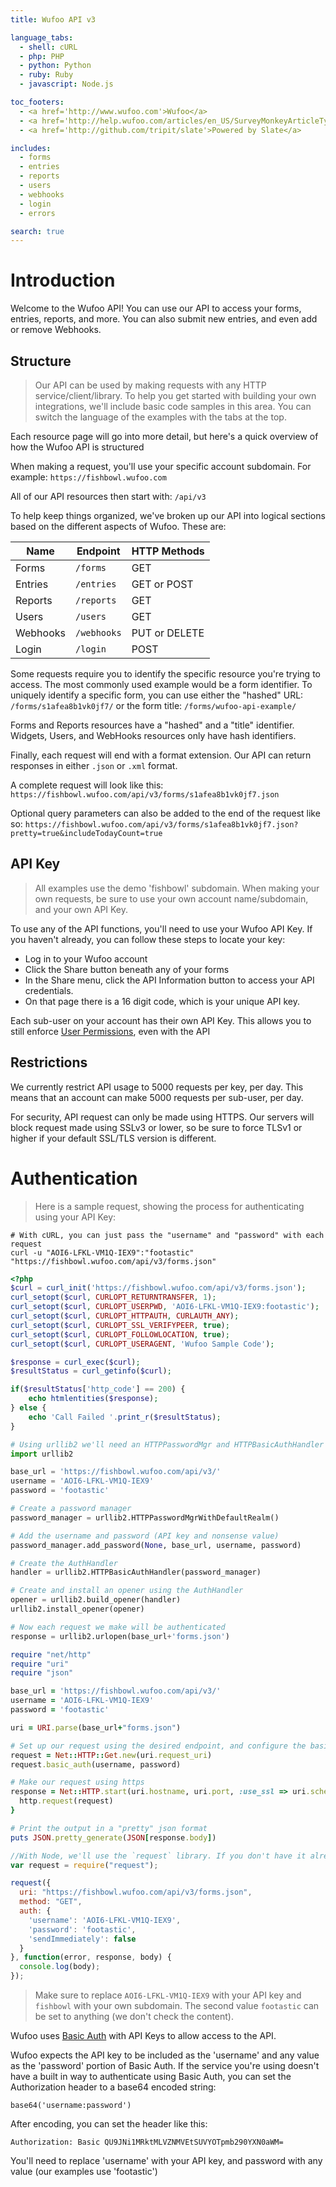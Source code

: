 ```yaml
---
title: Wufoo API v3

language_tabs:
  - shell: cURL
  - php: PHP
  - python: Python
  - ruby: Ruby
  - javascript: Node.js

toc_footers:
  - <a href='http://www.wufoo.com'>Wufoo</a>
  - <a href='http://help.wufoo.com/articles/en_US/SurveyMonkeyArticleType/Wufoo-REST-API-V3'>Our other API docs</a>
  - <a href='http://github.com/tripit/slate'>Powered by Slate</a>

includes:
  - forms
  - entries
  - reports
  - users
  - webhooks
  - login
  - errors

search: true
---
```


# Introduction

Welcome to the Wufoo API! You can use our API to access your forms, entries, reports, and more. You can also submit new entries, and even add or remove Webhooks.

## Structure

>Our API can be used by making requests with any HTTP service/client/library. To help you get started with building your own integrations, we'll include basic code samples in this area. You can switch the language of the examples with the tabs at the top.

Each resource page will go into more detail, but here's a quick overview of how the Wufoo API is structured

When making a request, you'll use your specific account subdomain. For example: `https://fishbowl.wufoo.com`

All of our API resources then start with: `/api/v3`

To help keep things organized, we've broken up our API into logical sections based on the different aspects of Wufoo. These are:  

Name     | Endpoint    | HTTP Methods
-------- | ----------- | -----------
Forms    | `/forms`    | GET
Entries  | `/entries`  | GET or POST
Reports  | `/reports`  | GET
Users    | `/users`    | GET
Webhooks | `/webhooks` | PUT or DELETE
Login    | `/login`    | POST

Some requests require you to identify the specific resource you're trying to access. The most commonly used example would be a form identifier. To uniquely identify a specific form, you can use either
the "hashed" URL: `/forms/s1afea8b1vk0jf7/`
or the form title: `/forms/wufoo-api-example/`

Forms and Reports resources have a  "hashed" and a "title" identifier. Widgets, Users, and WebHooks resources only have hash identifiers.

Finally, each request will end with a format extension. Our API can return responses in either `.json` or `.xml` format.

A complete request will look like this: `https://fishbowl.wufoo.com/api/v3/forms/s1afea8b1vk0jf7.json`

Optional query parameters can also be added to the end of the request like so:
`https://fishbowl.wufoo.com/api/v3/forms/s1afea8b1vk0jf7.json?pretty=true&includeTodayCount=true`

## API Key

>All examples use the demo 'fishbowl' subdomain. When making your own requests, be sure to use your own account name/subdomain, and your own API Key.

To use any of the API functions, you'll need to use your Wufoo API Key. If you haven't already, you can follow these steps to locate your key:

- Log in to your Wufoo account
- Click the Share button beneath any of your forms
- In the Share menu, click the API Information button to access your API credentials.
- On that page there is a 16 digit code, which is your unique API key.

<aside class="notice">
Each sub-user on your account has their own API Key. This allows you to still enforce <a href='http://help.wufoo.com/articles/en_US/SurveyMonkeyArticleType/User-Management'>User Permissions</a>, even with the API
</aside>

## Restrictions

We currently restrict API usage to 5000 requests per key, per day. This means that an account can make 5000 requests per sub-user, per day.

For security, API request can only be made using HTTPS. Our servers will block request made using SSLv3 or lower, so be sure to force TLSv1 or higher if your default SSL/TLS version is different.

# Authentication

> Here is a sample request, showing the process for authenticating using your API Key:

```shell
# With cURL, you can just pass the "username" and "password" with each request
curl -u "AOI6-LFKL-VM1Q-IEX9":"footastic" "https://fishbowl.wufoo.com/api/v3/forms.json"
```

```php
<?php
$curl = curl_init('https://fishbowl.wufoo.com/api/v3/forms.json');
curl_setopt($curl, CURLOPT_RETURNTRANSFER, 1);
curl_setopt($curl, CURLOPT_USERPWD, 'AOI6-LFKL-VM1Q-IEX9:footastic');
curl_setopt($curl, CURLOPT_HTTPAUTH, CURLAUTH_ANY);
curl_setopt($curl, CURLOPT_SSL_VERIFYPEER, true);
curl_setopt($curl, CURLOPT_FOLLOWLOCATION, true);
curl_setopt($curl, CURLOPT_USERAGENT, 'Wufoo Sample Code');

$response = curl_exec($curl);
$resultStatus = curl_getinfo($curl);

if($resultStatus['http_code'] == 200) {
    echo htmlentities($response);
} else {
    echo 'Call Failed '.print_r($resultStatus);
}
```

```python
# Using urllib2 we'll need an HTTPPasswordMgr and HTTPBasicAuthHandler
import urllib2

base_url = 'https://fishbowl.wufoo.com/api/v3/'
username = 'AOI6-LFKL-VM1Q-IEX9'
password = 'footastic'

# Create a password manager
password_manager = urllib2.HTTPPasswordMgrWithDefaultRealm()

# Add the username and password (API key and nonsense value)
password_manager.add_password(None, base_url, username, password)

# Create the AuthHandler
handler = urllib2.HTTPBasicAuthHandler(password_manager)

# Create and install an opener using the AuthHandler
opener = urllib2.build_opener(handler)
urllib2.install_opener(opener)

# Now each request we make will be authenticated
response = urllib2.urlopen(base_url+'forms.json')
```

```ruby
require "net/http"
require "uri"
require "json"

base_url = 'https://fishbowl.wufoo.com/api/v3/'
username = 'AOI6-LFKL-VM1Q-IEX9'
password = 'footastic'

uri = URI.parse(base_url+"forms.json")

# Set up our request using the desired endpoint, and configure the basic auth
request = Net::HTTP::Get.new(uri.request_uri)
request.basic_auth(username, password)

# Make our request using https
response = Net::HTTP.start(uri.hostname, uri.port, :use_ssl => uri.scheme == 'https') {|http|
  http.request(request)
}

# Print the output in a "pretty" json format
puts JSON.pretty_generate(JSON[response.body])
```

```javascript
//With Node, we'll use the `request` library. If you don't have it already, you can get it with `npm install request`
var request = require("request");

request({
  uri: "https://fishbowl.wufoo.com/api/v3/forms.json",
  method: "GET",
  auth: {
    'username': 'AOI6-LFKL-VM1Q-IEX9',
    'password': 'footastic',
    'sendImmediately': false
  }
}, function(error, response, body) {
  console.log(body);
});
```

> Make sure to replace `AOI6-LFKL-VM1Q-IEX9` with your API key and `fishbowl` with your own subdomain. The second value `footastic` can be set to anything (we don't check the content).

Wufoo uses [Basic Auth](http://www.ietf.org/rfc/rfc2617.txt) with API Keys to allow access to the API.

Wufoo expects the API key to be included as the 'username' and any value as the 'password' portion of Basic Auth. If the service you're using doesn't have a built in way to authenticate using Basic Auth, you can set the Authorization header to a base64 encoded string:

`base64('username:password')`

After encoding, you can set the header like this:

`Authorization: Basic QU9JNi1MRktMLVZNMVEtSUVYOTpmb290YXN0aWM=`

<aside class="notice">
You'll need to replace 'username' with your API key, and password with any value (our examples use 'footastic')
</aside>

